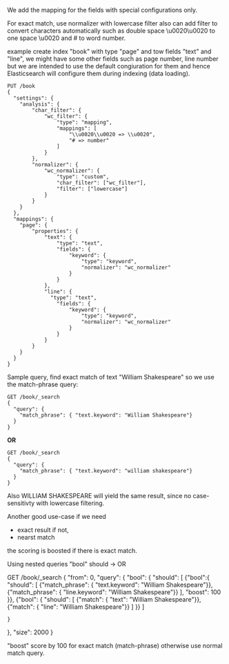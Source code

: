 We add the mapping for the fields with special configurations only.

For exact match, use normalizer with lowercase filter also can add filter to convert characters automatically such as double space \\u0020\\u0020 to one space \\u0020 and # to word number.

example create index "book" with type "page" and tow fields "text" and "line", we might have some other fields such as page number, line number but we are intended to use the default congiuration for them and hence Elasticsearch will configure them during indexing (data loading).
```
PUT /book
{
  "settings": {
    "analysis": {
        "char_filter": {
            "wc_filter": {
                "type": "mapping",
                "mappings": [
                	"\\u0020\\u0020 => \\u0020",
                	"# => number"
                ]
            }
        },
        "normalizer": {
            "wc_normalizer": {
                "type": "custom",
                "char_filter": ["wc_filter"],
                "filter": ["lowercase"]
            }
        }
    }
  },
  "mappings": {
    "page": {
        "properties": {
            "text": {
                "type": "text",
                "fields": {
                    "keyword": { 
                        "type": "keyword",
                        "normalizer": "wc_normalizer"
                    }
                }
            },
            "line": {
              "type": "text",
                "fields": {
                    "keyword": {
                        "type": "keyword",
                        "normalizer": "wc_normalizer"
                    }
                }
            }
        }
    }
  }
}
```

Sample query, find exact match of text "William Shakespeare" so we use the match-phrase query:
```
GET /book/_search
{
  "query": {
    "match_phrase": { "text.keyword": "William Shakespeare"}
  }
}
```
**OR**
```
GET /book/_search
{
  "query": {
    "match_phrase": { "text.keyword": "william shakespeare"}
  }
}
```
Also WILLIAM SHAKESPEARE will yield the same result, since no case-sensitivty with lowercase filtering.

Another good use-case if we need 
- exact result
if not,
- nearst match

the scoring is boosted if there is exact match.

Using nested queries "bool"
should -> OR

GET /book/_search
{
  "from": 0,
  "query": {
    "bool": {
      "should": [
        {"bool":{
          "should": [
            {"match_phrase": { "text.keyword": "William Shakespeare"}},
            {"match_phrase": { "line.keyword": "William Shakespeare"}}
          ], "boost": 100
        }},
        {"bool": {
          "should": [
            {"match": { "text": "William Shakespeare"}},
            {"match": { "line": "William Shakespeare"}}
          ]
        }} 
      ]
      
    }
  },
  "size": 2000
}

"boost" score by 100 for exact match (match-phrase) otherwise use normal match query.
